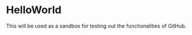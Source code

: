 HelloWorld
==========

This will be used as a sandbox for testing out the functionalities of GitHub.
